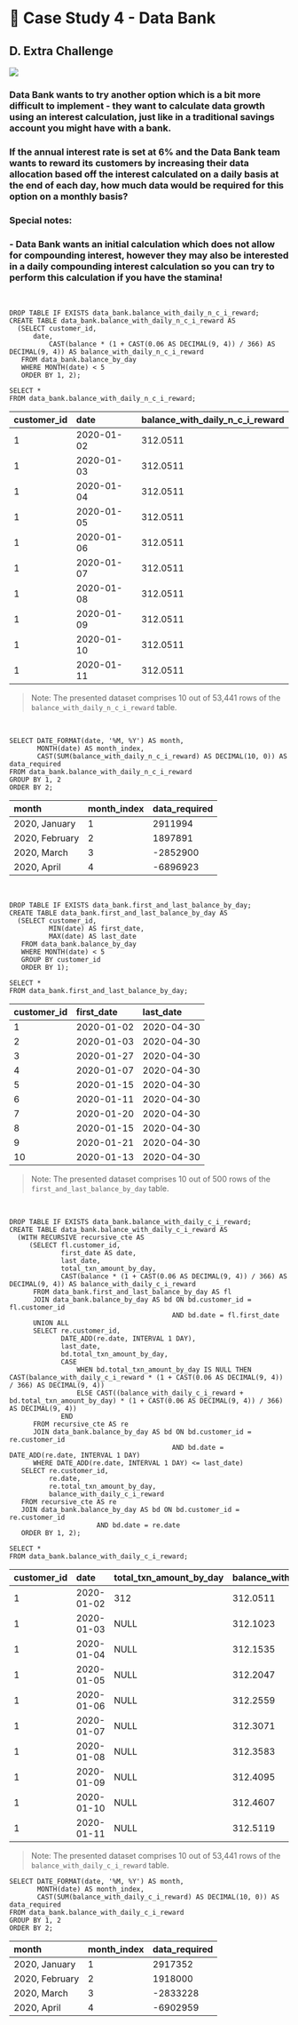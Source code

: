 # :bank: Case Study 4 - Data Bank

## D. Extra Challenge

<picture>
  <img src="https://img.shields.io/badge/mysql-005C84?style=for-the-badge&logo=mysql&logoColor=white">
</picture>

### Data Bank wants to try another option which is a bit more difficult to implement - they want to calculate data growth using an interest calculation, just like in a traditional savings account you might have with a bank.
### If the annual interest rate is set at 6% and the Data Bank team wants to reward its customers by increasing their data allocation based off the interest calculated on a daily basis at the end of each day, how much data would be required for this option on a monthly basis?
### Special notes:
### - Data Bank wants an initial calculation which does not allow for compounding interest, however they may also be interested in a daily compounding interest calculation so you can try to perform this calculation if you have the stamina!

</br>

```mysql
DROP TABLE IF EXISTS data_bank.balance_with_daily_n_c_i_reward;
CREATE TABLE data_bank.balance_with_daily_n_c_i_reward AS
  (SELECT customer_id, 
	  date, 
          CAST(balance * (1 + CAST(0.06 AS DECIMAL(9, 4)) / 366) AS DECIMAL(9, 4)) AS balance_with_daily_n_c_i_reward
   FROM data_bank.balance_by_day
   WHERE MONTH(date) < 5
   ORDER BY 1, 2);
   
SELECT *
FROM data_bank.balance_with_daily_n_c_i_reward;
```
| customer_id | date       | balance_with_daily_n_c_i_reward |
|-------------|:-----------|---------------------------------|
| 1           | 2020-01-02 | 312.0511                        |
| 1           | 2020-01-03 | 312.0511                        |
| 1           | 2020-01-04 | 312.0511                        |
| 1           | 2020-01-05 | 312.0511                        |
| 1           | 2020-01-06 | 312.0511                        |
| 1           | 2020-01-07 | 312.0511                        |
| 1           | 2020-01-08 | 312.0511                        |
| 1           | 2020-01-09 | 312.0511                        |
| 1           | 2020-01-10 | 312.0511                        |
| 1           | 2020-01-11 | 312.0511                        |

> Note: The presented dataset comprises 10 out of 53,441 rows of the `balance_with_daily_n_c_i_reward` table.

</br>

```mysql
SELECT DATE_FORMAT(date, '%M, %Y') AS month,
       MONTH(date) AS month_index,
       CAST(SUM(balance_with_daily_n_c_i_reward) AS DECIMAL(10, 0)) AS data_required
FROM data_bank.balance_with_daily_n_c_i_reward
GROUP BY 1, 2
ORDER BY 2;
```
| month          | month_index | data_required |
|:---------------|-------------|---------------|
| 2020, January  | 1           | 2911994       |
| 2020, February | 2           | 1897891       |
| 2020, March    | 3           | -2852900      |
| 2020, April    | 4           | -6896923      |

</br>

```mysql        
DROP TABLE IF EXISTS data_bank.first_and_last_balance_by_day;
CREATE TABLE data_bank.first_and_last_balance_by_day AS
  (SELECT customer_id,
          MIN(date) AS first_date,
          MAX(date) AS last_date
   FROM data_bank.balance_by_day
   WHERE MONTH(date) < 5
   GROUP BY customer_id
   ORDER BY 1);

SELECT *
FROM data_bank.first_and_last_balance_by_day;
```
| customer_id | first_date | last_date  |
|-------------|:-----------|:-----------|
| 1           | 2020-01-02 | 2020-04-30 |
| 2           | 2020-01-03 | 2020-04-30 |
| 3           | 2020-01-27 | 2020-04-30 |
| 4           | 2020-01-07 | 2020-04-30 |
| 5           | 2020-01-15 | 2020-04-30 |
| 6           | 2020-01-11 | 2020-04-30 |
| 7           | 2020-01-20 | 2020-04-30 |
| 8           | 2020-01-15 | 2020-04-30 |
| 9           | 2020-01-21 | 2020-04-30 |
| 10          | 2020-01-13 | 2020-04-30 |

> Note: The presented dataset comprises 10 out of 500 rows of the `first_and_last_balance_by_day` table.

</br>

```mysql    
DROP TABLE IF EXISTS data_bank.balance_with_daily_c_i_reward;
CREATE TABLE data_bank.balance_with_daily_c_i_reward AS
  (WITH RECURSIVE recursive_cte AS
     (SELECT fl.customer_id,
             first_date AS date,
             last_date,
             total_txn_amount_by_day,
             CAST(balance * (1 + CAST(0.06 AS DECIMAL(9, 4)) / 366) AS DECIMAL(9, 4)) AS balance_with_daily_c_i_reward
      FROM data_bank.first_and_last_balance_by_day AS fl
      JOIN data_bank.balance_by_day AS bd ON bd.customer_id = fl.customer_id
                                         AND bd.date = fl.first_date
      UNION ALL 
      SELECT re.customer_id,
             DATE_ADD(re.date, INTERVAL 1 DAY),
             last_date,
             bd.total_txn_amount_by_day,
             CASE
                 WHEN bd.total_txn_amount_by_day IS NULL THEN CAST(balance_with_daily_c_i_reward * (1 + CAST(0.06 AS DECIMAL(9, 4)) / 366) AS DECIMAL(9, 4))
                 ELSE CAST((balance_with_daily_c_i_reward + bd.total_txn_amount_by_day) * (1 + CAST(0.06 AS DECIMAL(9, 4)) / 366) AS DECIMAL(9, 4))
             END
      FROM recursive_cte AS re
      JOIN data_bank.balance_by_day AS bd ON bd.customer_id = re.customer_id
                                         AND bd.date = DATE_ADD(re.date, INTERVAL 1 DAY)
      WHERE DATE_ADD(re.date, INTERVAL 1 DAY) <= last_date) 
   SELECT re.customer_id,
          re.date,
          re.total_txn_amount_by_day,
          balance_with_daily_c_i_reward
   FROM recursive_cte AS re
   JOIN data_bank.balance_by_day AS bd ON bd.customer_id = re.customer_id
				      AND bd.date = re.date
   ORDER BY 1, 2);

SELECT *
FROM data_bank.balance_with_daily_c_i_reward;
```
| customer_id | date       | total_txn_amount_by_day | balance_with_daily_c_i_reward |
|-------------|:-----------|-------------------------|-------------------------------|
| 1           | 2020-01-02 | 312                     | 312.0511                      |
| 1           | 2020-01-03 | NULL                    | 312.1023                      |
| 1           | 2020-01-04 | NULL                    | 312.1535                      |
| 1           | 2020-01-05 | NULL                    | 312.2047                      |
| 1           | 2020-01-06 | NULL                    | 312.2559                      |
| 1           | 2020-01-07 | NULL                    | 312.3071                      |
| 1           | 2020-01-08 | NULL                    | 312.3583                      |
| 1           | 2020-01-09 | NULL                    | 312.4095                      |
| 1           | 2020-01-10 | NULL                    | 312.4607                      |
| 1           | 2020-01-11 | NULL                    | 312.5119                      |

> Note: The presented dataset comprises 10 out of 53,441 rows of the `balance_with_daily_c_i_reward` table.

```mysql
SELECT DATE_FORMAT(date, '%M, %Y') AS month,
       MONTH(date) AS month_index,
       CAST(SUM(balance_with_daily_c_i_reward) AS DECIMAL(10, 0)) AS data_required
FROM data_bank.balance_with_daily_c_i_reward
GROUP BY 1, 2
ORDER BY 2;
```
| month          | month_index | data_required |
|:---------------|-------------|---------------|
| 2020, January  | 1           | 2917352       |
| 2020, February | 2           | 1918000       |
| 2020, March    | 3           | -2833228      |
| 2020, April    | 4           | -6902959      |
